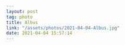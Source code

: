 ```yaml
---
layout: post
tag: photo
title: Albus
link: "/assets/photos/2021-04-04-Albus.jpg"
date: 2021-04-04 15:57:14
---
```

